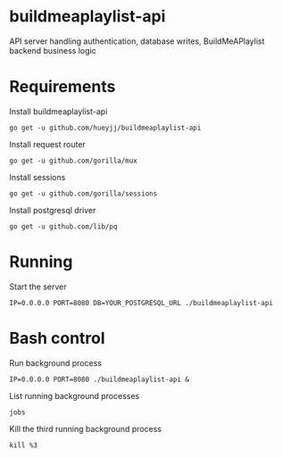 # buildmeaplaylist-api
API server handling authentication, database writes, BuildMeAPlaylist backend business logic

# Requirements
Install buildmeaplaylist-api

`go get -u github.com/hueyjj/buildmeaplaylist-api`

Install request router

`go get -u github.com/gorilla/mux`

Install sessions

`go get -u github.com/gorilla/sessions`

Install postgresql driver

`go get -u github.com/lib/pq`

# Running
Start the server

`IP=0.0.0.0 PORT=8080 DB=YOUR_POSTGRESQL_URL ./buildmeaplaylist-api`

# Bash control
Run background process

`IP=0.0.0.0 PORT=8080 ./buildmeaplaylist-api &`

List running background processes

`jobs`

Kill the third running background process

`kill %3`
